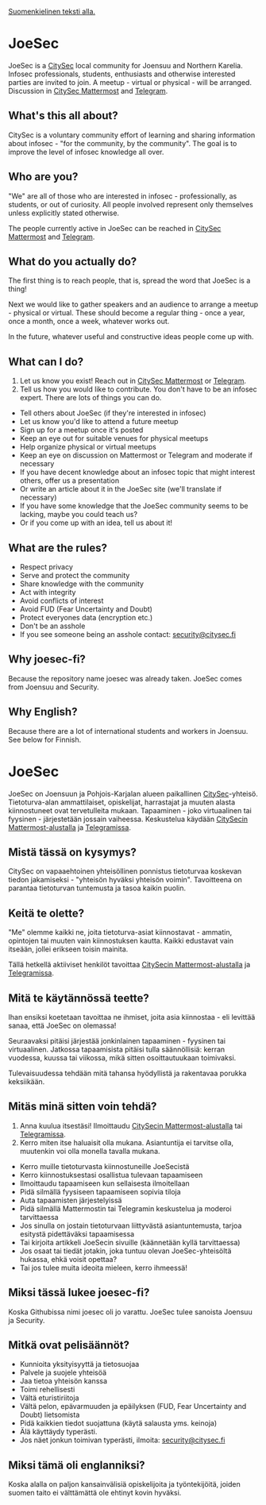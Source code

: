 [Suomenkielinen teksti alla.](#joesec-1)

# JoeSec

JoeSec is a [CitySec](https://citysec.fi/) local community for Joensuu and Northern Karelia. Infosec professionals, students, enthusiasts and otherwise interested parties are invited to join. A meetup - virtual or physical - will be arranged. Discussion in [CitySec Mattermost](https://citysec.disobey.fi/citysec/channels/citysec-joesec) and [Telegram](https://t.me/joesec).

## What's this all about?

CitySec is a voluntary community effort of learning and sharing information about infosec - "for the community, by the community". The goal is to improve the level of infosec knowledge all over.

## Who are you?

"We" are all of those who are interested in infosec - professionally, as students, or out of curiosity. All people involved represent only themselves unless explicitly stated otherwise.

The people currently active in JoeSec can be reached in [CitySec Mattermost](https://citysec.disobey.fi/citysec/channels/citysec-joesec) and [Telegram](https://t.me/joesec).

## What do you actually do?

The first thing is to reach people, that is, spread the word that JoeSec is a thing!

Next we would like to gather speakers and an audience to arrange a meetup - physical or virtual. These should become a regular thing - once a year, once a month, once a week, whatever works out.

In the future, whatever useful and constructive ideas people come up with.

## What can I do?

1. Let us know you exist! Reach out in [CitySec Mattermost](https://citysec.disobey.fi/citysec/channels/citysec-joesec) or [Telegram](https://t.me/joesec).
2. Tell us how you would like to contribute. You don't have to be an infosec expert. There are lots of things you can do.

* Tell others about JoeSec (if they're interested in infosec)
* Let us know you'd like to attend a future meetup
* Sign up for a meetup once it's posted
* Keep an eye out for suitable venues for physical meetups
* Help organize physical or virtual meetups
* Keep an eye on discussion on Mattermost or Telegram and moderate if necessary
* If you have decent knowledge about an infosec topic that might interest others, offer us a presentation
* Or write an article about it in the JoeSec site (we'll translate if necessary)
* If you have some knowledge that the JoeSec community seems to be lacking, maybe you could teach us?
* Or if you come up with an idea, tell us about it!

## What are the rules?

* Respect privacy
* Serve and protect the community
* Share knowledge with the community
* Act with integrity
* Avoid conflicts of interest
* Avoid FUD (Fear Uncertainty and Doubt)
* Protect everyones data (encryption etc.)
* Don't be an asshole
* If you see someone being an asshole contact: security@citysec.fi

## Why joesec-fi?

Because the repository name joesec was already taken. JoeSec comes from Joensuu and Security.

## Why English?

Because there are a lot of international students and workers in Joensuu. See below for Finnish.

# JoeSec

JoeSec on Joensuun ja Pohjois-Karjalan alueen paikallinen [CitySec](https://citysec.fi/)-yhteisö. Tietoturva-alan ammattilaiset, opiskelijat, harrastajat ja muuten alasta kiinnostuneet ovat tervetulleita mukaan. Tapaaminen - joko virtuaalinen tai fyysinen - järjestetään jossain vaiheessa. Keskustelua käydään [CitySecin Mattermost-alustalla](https://citysec.disobey.fi/citysec/channels/citysec-joesec) ja [Telegramissa](https://t.me/joesec).

## Mistä tässä on kysymys?

CitySec on vapaaehtoinen yhteisöllinen ponnistus tietoturvaa koskevan tiedon jakamiseksi - "yhteisön hyväksi yhteisön voimin". Tavoitteena on parantaa tietoturvan tuntemusta ja tasoa kaikin puolin.

## Keitä te olette? 

"Me" olemme kaikki ne, joita tietoturva-asiat kiinnostavat - ammatin, opintojen tai muuten vain kiinnostuksen kautta. Kaikki edustavat vain itseään, jollei erikseen toisin mainita.

Tällä hetkellä aktiiviset henkilöt tavoittaa [CitySecin Mattermost-alustalla](https://citysec.disobey.fi/citysec/channels/citysec-joesec) ja [Telegramissa](https://t.me/joesec).

## Mitä te käytännössä teette?

Ihan ensiksi koetetaan tavoittaa ne ihmiset, joita asia kiinnostaa - eli levittää sanaa, että JoeSec on olemassa!

Seuraavaksi pitäisi järjestää jonkinlainen tapaaminen - fyysinen tai virtuaalinen. Jatkossa tapaamisista pitäisi tulla säännöllisiä: kerran vuodessa, kuussa tai viikossa, mikä sitten osoittautuukaan toimivaksi.

Tulevaisuudessa tehdään mitä tahansa hyödyllistä ja rakentavaa porukka keksiikään.

## Mitäs minä sitten voin tehdä?

1. Anna kuulua itsestäsi! Ilmoittaudu [CitySecin Mattermost-alustalla](https://citysec.disobey.fi/citysec/channels/citysec-joesec) tai [Telegramissa](https://t.me/joesec).
2. Kerro miten itse haluaisit olla mukana. Asiantuntija ei tarvitse olla, muutenkin voi olla monella tavalla mukana.

* Kerro muille tietoturvasta kiinnostuneille JoeSecistä
* Kerro kiinnostuksestasi osallistua tulevaan tapaamiseen
* Ilmoittaudu tapaamiseen kun sellaisesta ilmoitellaan
* Pidä silmällä fyysiseen tapaamiseen sopivia tiloja
* Auta tapaamisten järjestelyissä
* Pidä silmällä Mattermostin tai Telegramin keskustelua ja moderoi tarvittaessa
* Jos sinulla on jostain tietoturvaan liittyvästä asiantuntemusta, tarjoa esitystä pidettäväksi tapaamisessa
* Tai kirjoita artikkeli JoeSecin sivuille (käännetään kyllä tarvittaessa)
* Jos osaat tai tiedät jotakin, joka tuntuu olevan JoeSec-yhteisöltä hukassa, ehkä voisit opettaa?
* Tai jos tulee muita ideoita mieleen, kerro ihmeessä!

## Miksi tässä lukee joesec-fi?

Koska Githubissa nimi joesec oli jo varattu. JoeSec tulee sanoista Joensuu ja Security.

## Mitkä ovat pelisäännöt?

* Kunnioita yksityisyyttä ja tietosuojaa
* Palvele ja suojele yhteisöä
* Jaa tietoa yhteisön kanssa
* Toimi rehellisesti
* Vältä eturistiriitoja
* Vältä pelon, epävarmuuden ja epäilyksen (FUD, Fear Uncertainty and Doubt) lietsomista
* Pidä kaikkien tiedot suojattuna (käytä salausta yms. keinoja)
* Älä käyttäydy typerästi.
* Jos näet jonkun toimivan typerästi, ilmoita: security@citysec.fi

## Miksi tämä oli englanniksi?

Koska alalla on paljon kansainvälisiä opiskelijoita ja työntekijöitä, joiden suomen taito ei välttämättä ole ehtinyt kovin hyväksi. 
